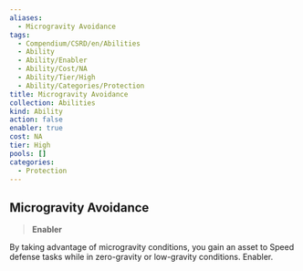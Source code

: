 ```yaml
---
aliases:
  - Microgravity Avoidance
tags:
  - Compendium/CSRD/en/Abilities
  - Ability
  - Ability/Enabler
  - Ability/Cost/NA
  - Ability/Tier/High
  - Ability/Categories/Protection
title: Microgravity Avoidance
collection: Abilities
kind: Ability
action: false
enabler: true
cost: NA
tier: High
pools: []
categories:
  - Protection
---
```

## Microgravity Avoidance    
>**Enabler**  
    
By taking advantage of microgravity conditions, you gain an asset to Speed defense tasks while in zero-gravity or low-gravity conditions. Enabler.